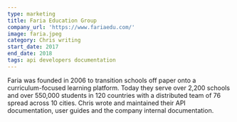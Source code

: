 ```yaml
---
type: marketing
title: Faria Education Group
company_url: 'https://www.fariaedu.com/'
image: faria.jpeg
category: Chris writing
start_date: 2017
end_date: 2018
tags: api developers documentation
---
```


Faria was founded in 2006 to transition schools off paper onto a curriculum-focused learning platform. Today they serve over 2,200 schools and over 550,000 students in 120 countries with a distributed team of 76 spread across 10 cities. Chris wrote and maintained their API documentation, user guides and the company internal documentation.
